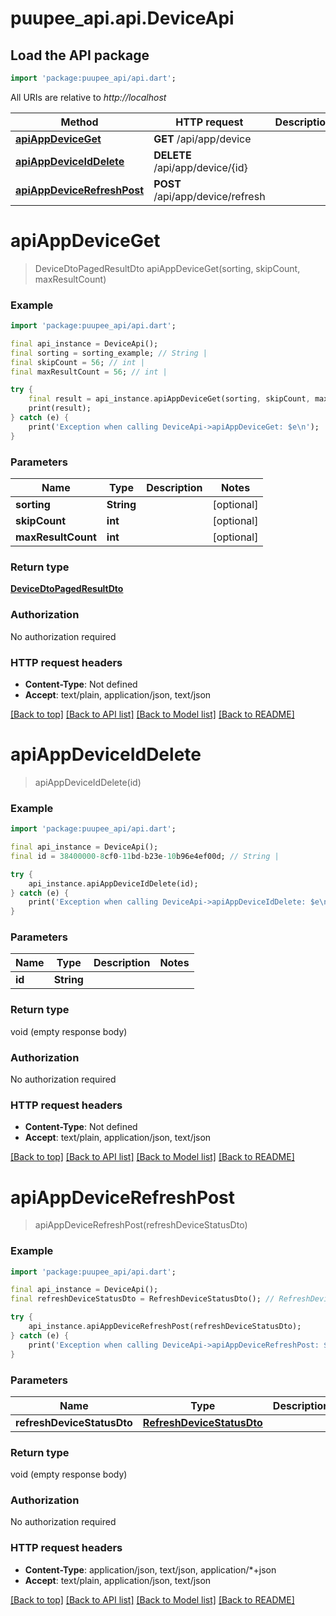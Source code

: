 # puupee_api.api.DeviceApi

## Load the API package
```dart
import 'package:puupee_api/api.dart';
```

All URIs are relative to *http://localhost*

Method | HTTP request | Description
------------- | ------------- | -------------
[**apiAppDeviceGet**](DeviceApi.md#apiappdeviceget) | **GET** /api/app/device | 
[**apiAppDeviceIdDelete**](DeviceApi.md#apiappdeviceiddelete) | **DELETE** /api/app/device/{id} | 
[**apiAppDeviceRefreshPost**](DeviceApi.md#apiappdevicerefreshpost) | **POST** /api/app/device/refresh | 


# **apiAppDeviceGet**
> DeviceDtoPagedResultDto apiAppDeviceGet(sorting, skipCount, maxResultCount)



### Example
```dart
import 'package:puupee_api/api.dart';

final api_instance = DeviceApi();
final sorting = sorting_example; // String | 
final skipCount = 56; // int | 
final maxResultCount = 56; // int | 

try {
    final result = api_instance.apiAppDeviceGet(sorting, skipCount, maxResultCount);
    print(result);
} catch (e) {
    print('Exception when calling DeviceApi->apiAppDeviceGet: $e\n');
}
```

### Parameters

Name | Type | Description  | Notes
------------- | ------------- | ------------- | -------------
 **sorting** | **String**|  | [optional] 
 **skipCount** | **int**|  | [optional] 
 **maxResultCount** | **int**|  | [optional] 

### Return type

[**DeviceDtoPagedResultDto**](DeviceDtoPagedResultDto.md)

### Authorization

No authorization required

### HTTP request headers

 - **Content-Type**: Not defined
 - **Accept**: text/plain, application/json, text/json

[[Back to top]](#) [[Back to API list]](../README.md#documentation-for-api-endpoints) [[Back to Model list]](../README.md#documentation-for-models) [[Back to README]](../README.md)

# **apiAppDeviceIdDelete**
> apiAppDeviceIdDelete(id)



### Example
```dart
import 'package:puupee_api/api.dart';

final api_instance = DeviceApi();
final id = 38400000-8cf0-11bd-b23e-10b96e4ef00d; // String | 

try {
    api_instance.apiAppDeviceIdDelete(id);
} catch (e) {
    print('Exception when calling DeviceApi->apiAppDeviceIdDelete: $e\n');
}
```

### Parameters

Name | Type | Description  | Notes
------------- | ------------- | ------------- | -------------
 **id** | **String**|  | 

### Return type

void (empty response body)

### Authorization

No authorization required

### HTTP request headers

 - **Content-Type**: Not defined
 - **Accept**: text/plain, application/json, text/json

[[Back to top]](#) [[Back to API list]](../README.md#documentation-for-api-endpoints) [[Back to Model list]](../README.md#documentation-for-models) [[Back to README]](../README.md)

# **apiAppDeviceRefreshPost**
> apiAppDeviceRefreshPost(refreshDeviceStatusDto)



### Example
```dart
import 'package:puupee_api/api.dart';

final api_instance = DeviceApi();
final refreshDeviceStatusDto = RefreshDeviceStatusDto(); // RefreshDeviceStatusDto | 

try {
    api_instance.apiAppDeviceRefreshPost(refreshDeviceStatusDto);
} catch (e) {
    print('Exception when calling DeviceApi->apiAppDeviceRefreshPost: $e\n');
}
```

### Parameters

Name | Type | Description  | Notes
------------- | ------------- | ------------- | -------------
 **refreshDeviceStatusDto** | [**RefreshDeviceStatusDto**](RefreshDeviceStatusDto.md)|  | [optional] 

### Return type

void (empty response body)

### Authorization

No authorization required

### HTTP request headers

 - **Content-Type**: application/json, text/json, application/*+json
 - **Accept**: text/plain, application/json, text/json

[[Back to top]](#) [[Back to API list]](../README.md#documentation-for-api-endpoints) [[Back to Model list]](../README.md#documentation-for-models) [[Back to README]](../README.md)

